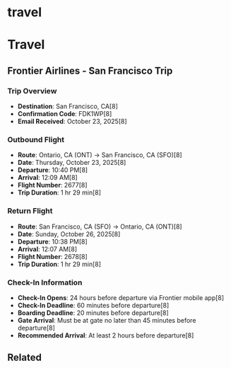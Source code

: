 # travel

# Travel

## Frontier Airlines - San Francisco Trip

### Trip Overview
- **Destination**: San Francisco, CA[8]
- **Confirmation Code**: FDK1WP[8]
- **Email Received**: October 23, 2025[8]

### Outbound Flight
- **Route**: Ontario, CA (ONT) → San Francisco, CA (SFO)[8]
- **Date**: Thursday, October 23, 2025[8]
- **Departure**: 10:40 PM[8]
- **Arrival**: 12:09 AM[8]
- **Flight Number**: 2677[8]
- **Trip Duration**: 1 hr 29 min[8]

### Return Flight
- **Route**: San Francisco, CA (SFO) → Ontario, CA (ONT)[8]
- **Date**: Sunday, October 26, 2025[8]
- **Departure**: 10:38 PM[8]
- **Arrival**: 12:07 AM[8]
- **Flight Number**: 2678[8]
- **Trip Duration**: 1 hr 29 min[8]

### Check-In Information
- **Check-In Opens**: 24 hours before departure via Frontier mobile app[8]
- **Check-In Deadline**: 60 minutes before departure[8]
- **Boarding Deadline**: 20 minutes before departure[8]
- **Gate Arrival**: Must be at gate no later than 45 minutes before departure[8]
- **Recommended Arrival**: At least 2 hours before departure[8]

## Related

